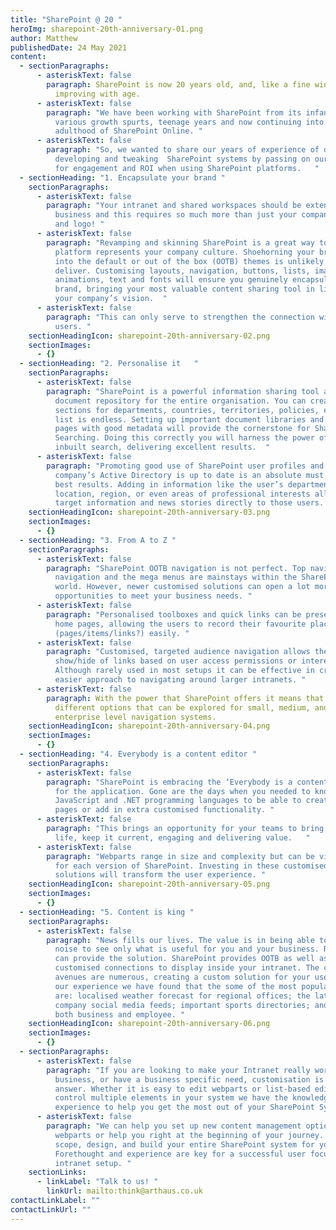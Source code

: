 ```yaml
---
title: "SharePoint @ 20 "
heroImg: sharepoint-20th-anniversary-01.png
author: Matthew
publishedDate: 24 May 2021
content:
  - sectionParagraphs:
      - asteriskText: false
        paragraph: SharePoint is now 20 years old, and, like a fine wine, it just keeps
          improving with age.
      - asteriskText: false
        paragraph: "We have been working with SharePoint from its infancy, through its
          various growth spurts, teenage years and now continuing into the young
          adulthood of SharePoint Online. "
      - asteriskText: false
        paragraph: "So, we wanted to share our years of experience of designing,
          developing and tweaking  SharePoint systems by passing on our top tips
          for engagement and ROI when using SharePoint platforms.   "
  - sectionHeading: "1. Encapsulate your brand "
    sectionParagraphs:
      - asteriskText: false
        paragraph: "Your intranet and shared workspaces should be extensions of your
          business and this requires so much more than just your company colours
          and logo! "
      - asteriskText: false
        paragraph: "Revamping and skinning SharePoint is a great way to ensure the
          platform represents your company culture. Shoehorning your branding
          into the default or out of the box (OOTB) themes is unlikely to truly
          deliver. Customising layouts, navigation, buttons, lists, images,
          animations, text and fonts will ensure you genuinely encapsulate your
          brand, bringing your most valuable content sharing tool in line with
          your company’s vision.  "
      - asteriskText: false
        paragraph: "This can only serve to strengthen the connection with all your
          users. "
    sectionHeadingIcon: sharepoint-20th-anniversary-02.png
    sectionImages:
      - {}
  - sectionHeading: "2. Personalise it   "
    sectionParagraphs:
      - asteriskText: false
        paragraph: "SharePoint is a powerful information sharing tool and an excellent
          document repository for the entire organisation. You can create
          sections for departments, countries, territories, policies, etc. … the
          list is endless. Setting up important document libraries and creating
          pages with good metadata will provide the cornerstone for SharePoint
          Searching. Doing this correctly you will harness the power of the
          inbuilt search, delivering excellent results.  "
      - asteriskText: false
        paragraph: "Promoting good use of SharePoint user profiles and ensuring your
          company’s Active Directory is up to date is an absolute must for the
          best results. Adding in information like the user’s department,
          location, region, or even areas of professional interests allow you to
          target information and news stories directly to those users.  "
    sectionHeadingIcon: sharepoint-20th-anniversary-03.png
    sectionImages:
      - {}
  - sectionHeading: "3. From A to Z "
    sectionParagraphs:
      - asteriskText: false
        paragraph: "SharePoint OOTB navigation is not perfect. Top navigations, site
          navigation and the mega menus are mainstays within the SharePoint
          world. However, newer customised solutions can open a lot more
          opportunities to meet your business needs. "
      - asteriskText: false
        paragraph: "Personalised toolboxes and quick links can be present on all site
          home pages, allowing the users to record their favourite places
          (pages/items/links?) easily. "
      - asteriskText: false
        paragraph: "Customised, targeted audience navigation allows the dynamic
          show/hide of links based on user access permissions or interests.
          Although rarely used in most setups it can be effective in creating an
          easier approach to navigating around larger intranets. "
      - asteriskText: false
        paragraph: With the power that SharePoint offers it means that there are many
          different options that can be explored for small, medium, and
          enterprise level navigation systems.
    sectionHeadingIcon: sharepoint-20th-anniversary-04.png
    sectionImages:
      - {}
  - sectionHeading: "4. Everybody is a content editor "
    sectionParagraphs:
      - asteriskText: false
        paragraph: "SharePoint is embracing the ‘Everybody is a content editor’ outlook
          for the application. Gone are the days when you needed to know html,
          JavaScript and .NET programming languages to be able to create new
          pages or add in extra customised functionality. "
      - asteriskText: false
        paragraph: "This brings an opportunity for your teams to bring your site to
          life, keep it current, engaging and delivering value.   "
      - asteriskText: false
        paragraph: "Webparts range in size and complexity but can be visually stunning
          for each version of SharePoint. Investing in these customised
          solutions will transform the user experience. "
    sectionHeadingIcon: sharepoint-20th-anniversary-05.png
    sectionImages:
      - {}
  - sectionHeading: "5. Content is king "
    sectionParagraphs:
      - asteriskText: false
        paragraph: "News fills our lives. The value is in being able to cut through the
          noise to see only what is useful for you and your business. RSS feeds
          can provide the solution. SharePoint provides OOTB as well as more
          customised connections to display inside your intranet. The content
          avenues are numerous, creating a custom solution for your users. In
          our experience we have found that the some of the most popular feeds
          are: localised weather forecast for regional offices; the latest
          company social media feeds; important sports directories; and news –
          both business and employee. "
    sectionHeadingIcon: sharepoint-20th-anniversary-06.png
    sectionImages:
      - {}
  - sectionParagraphs:
      - asteriskText: false
        paragraph: "If you are looking to make your Intranet really work for your
          business, or have a business specific need, customisation is the
          answer. Whether it is easy to edit webparts or list-based editing to
          control multiple elements in your system we have the knowledge and
          experience to help you get the most out of your SharePoint System.  "
      - asteriskText: false
        paragraph: "We can help you set up new content management options, build
          webparts or help you right at the beginning of your journey. We can
          scope, design, and build your entire SharePoint system for you.
          Forethought and experience are key for a successful user focused
          intranet setup. "
    sectionLinks:
      - linkLabel: "Talk to us! "
        linkUrl: mailto:think@arthaus.co.uk
contactLinkLabel: ""
contactLinkUrl: ""
---
```

